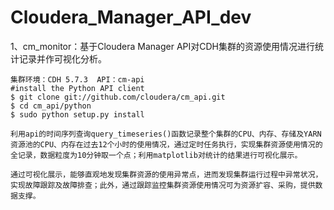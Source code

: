 # Cloudera_Manager_API_dev

1、cm_monitor：基于Cloudera Manager API对CDH集群的资源使用情况进行统计记录并作可视化分析。

    集群环境：CDH 5.7.3  API：cm-api
    #install the Python API client
    $ git clone git://github.com/cloudera/cm_api.git
    $ cd cm_api/python
    $ sudo python setup.py install
    
    利用api的时间序列查询query_timeseries()函数记录整个集群的CPU、内存、存储及YARN资源池的CPU、内存在过去12个小时的使用情况，通过定时任务执行，实现集群资源使用情况的全记录，数据粒度为10分钟取一个点；利用matplotlib对统计的结果进行可视化展示。
    
    通过可视化展示，能够直观地发现集群资源的使用异常点，进而发现集群运行过程中异常状况，实现故障跟踪及故障排查；此外，通过跟踪监控集群资源使用情况可为资源扩容、采购，提供数据支撑。
